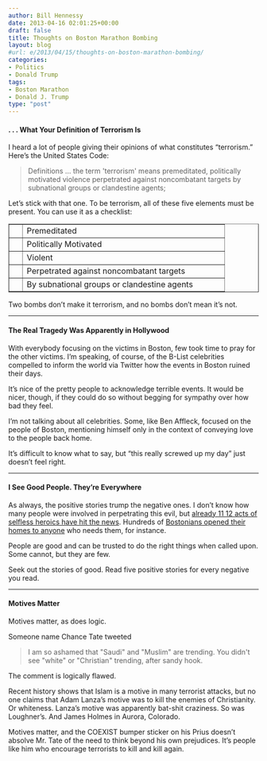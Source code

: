 ```yaml
---
author: Bill Hennessy
date: 2013-04-16 02:01:25+00:00
draft: false
title: Thoughts on Boston Marathon Bombing
layout: blog
#url: e/2013/04/15/thoughts-on-boston-marathon-bombing/
categories:
- Politics
- Donald Trump
tags:
- Boston Marathon
- Donald J. Trump
type: "post"
---
```


#### . . . What Your Definition of Terrorism Is

I heard a lot of people giving their opinions of what constitutes “terrorism.” Here’s the United States Code:

> Definitions ... the term 'terrorism' means premeditated, politically motivated violence perpetrated against noncombatant targets by subnational groups or clandestine agents;
> 
> 

Let’s stick with that one. To be terrorism, all of these five elements must be present. You can use it as a checklist:

<table cellpadding="2" width="400" border="1" cellspacing="0" > <tbody > <tr >
<td width="10" valign="top" >
</td>
<td width="390" valign="top" >Premeditated
</td></tr> <tr >
<td width="10" valign="top" >
</td>
<td width="390" valign="top" >Politically Motivated
</td></tr> <tr >
<td width="10" valign="top" >
</td>
<td width="390" valign="top" >Violent
</td></tr> <tr >
<td width="10" valign="top" >
</td>
<td width="390" valign="top" >Perpetrated against noncombatant targets
</td></tr> <tr >
<td width="10" valign="top" >
</td>
<td width="390" valign="top" >By subnational groups or clandestine agents
</td></tr></tbody></table>

Two bombs don’t make it terrorism, and no bombs don’t mean it’s not.  

* * *

#### The Real Tragedy Was Apparently in Hollywood

With everybody focusing on the victims in Boston, few took time to pray for the other victims. I’m speaking, of course, of the B-List celebrities compelled to inform the world via Twitter how the events in Boston ruined their days.

It’s nice of the pretty people to acknowledge terrible events. It would be nicer, though, if they could do so without begging for sympathy over how bad they feel. 

I’m not talking about all celebrities. Some, like Ben Affleck, focused on the people of Boston, mentioning himself only in the context of conveying love to the people back home. 

It’s difficult to know what to say, but “this really screwed up my day” just doesn’t feel right.

* * *

#### I See Good People. They’re Everywhere

As always, the positive stories trump the negative ones. I don’t know how many people were involved in perpetrating this evil, but [already 11 12 acts of selfless heroics have hit the news](https://www.businessinsider.com/inspiring-images-from-boston-2013-4). Hundreds of [Bostonians opened their homes to anyone](https://docs.google.com/spreadsheet/pub?key=0AoXVKFw1Uci5dFNpRGdWd2pXZTN4a3Fza0VhVTRVaGc&output=html&utm_source=buffer&buffer_share=25647) who needs them, for instance.

People are good and can be trusted to do the right things when called upon. Some cannot, but they are few. 

Seek out the stories of good. Read five positive stories for every negative you read. 

* * *

#### Motives Matter

Motives matter, as does logic.

Someone name Chance Tate tweeted 

> I am so ashamed that "Saudi" and "Muslim" are trending. You didn't see "white" or "Christian" trending, after sandy hook.
> 
> 

The comment is logically flawed.

Recent history shows that Islam is a motive in many terrorist attacks, but no one claims that Adam Lanza’s motive was to kill the enemies of Christianity. Or whiteness. Lanza’s motive was apparently bat-shit craziness. So was Loughner’s. And James Holmes in Aurora, Colorado. 

Motives matter, and the COEXIST bumper sticker on his Prius doesn’t absolve Mr. Tate of the need to think beyond his own prejudices. It’s people like him who encourage terrorists to kill and kill again.
